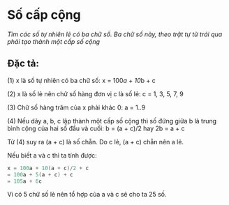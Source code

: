 ﻿# Số cấp cộng

*Tìm các số tự nhiên lẻ có ba chữ số. Ba chữ số này, theo trật tự từ trái qua phải tạo thành một cấp số cộng*

## Đặc tả:

(1) x là số tự nhiên có ba chữ số: x = 100*a + 10*b + c

(2) x là số lẻ nên chữ số hàng đơn vị c là số lẻ: c = 1, 3, 5, 7, 9

(3) Chữ số hàng trăm của x phải khác 0: a = 1..9

(4) Nếu dãy a, b, c lập thành một cấp số cộng thì số đứng giữa b là trung bình cộng của hai số đầu và cuối: b = (a + c)/2 hay 2b = a + c

Từ (4) suy ra (a + c) là số chẵn. Do c lẻ, (a + c) chẵn nên a lẻ.

Nếu biết a và c thì ta tính được:

```c#
x = 100a + 10(a + c)/2 + c
= 100a + 5(a + c) + c
= 105a + 6c
```

Vì có 5 chữ số lẻ nên tổ hợp của a và c sẽ cho ta 25 số.